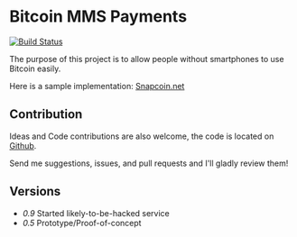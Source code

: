 Bitcoin MMS Payments
====================

[![Build Status](https://travis-ci.org/andychase/snapcoin.png?branch=master)](https://travis-ci.org/andychase/photomoney)

The purpose of this project is to allow people without smartphones to use Bitcoin easily.

Here is a sample implementation: [Snapcoin.net](https://Snapcoin.net)


Contribution
------------

Ideas and Code contributions are also welcome, the code is located on
[Github](https://github.com/asperous/photomoney).

Send me suggestions, issues, and pull requests and I'll gladly review
them!

Versions
--------

-   *0.9* Started likely-to-be-hacked service
-   *0.5* Prototype/Proof-of-concept

